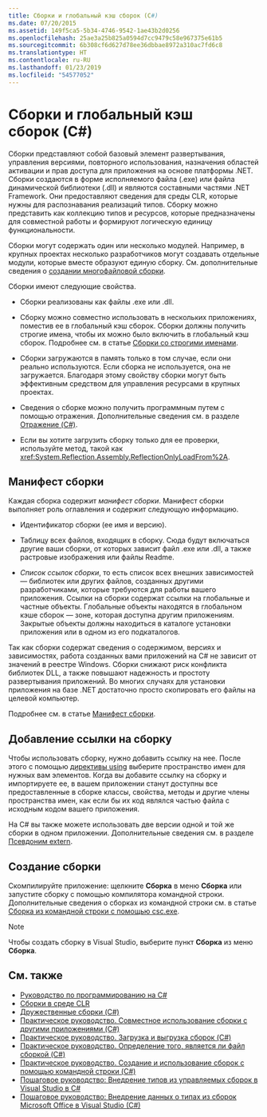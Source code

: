 ```yaml
---
title: Сборки и глобальный кэш сборок (C#)
ms.date: 07/20/2015
ms.assetid: 149f5ca5-5b34-4746-9542-1ae43b2d0256
ms.openlocfilehash: 25ae3a25b825a0594d7cc9479c58e967375e61b5
ms.sourcegitcommit: 6b308cf6d627d78ee36dbbae8972a310ac7fd6c8
ms.translationtype: HT
ms.contentlocale: ru-RU
ms.lasthandoff: 01/23/2019
ms.locfileid: "54577052"
---
```

# <a name="assemblies-and-the-global-assembly-cache-c"></a>Сборки и глобальный кэш сборок (C#)
Сборки представляют собой базовый элемент развертывания, управления версиями, повторного использования, назначения областей активации и прав доступа для приложения на основе платформы .NET. Сборки создаются в форме исполняемого файла (.exe) или файла динамической библиотеки (.dll) и являются составными частями .NET Framework. Они предоставляют сведения для среды CLR, которые нужны для распознавания реализаций типов. Сборку можно представить как коллекцию типов и ресурсов, которые предназначены для совместной работы и формируют логическую единицу функциональности.  
  
 Сборки могут содержать один или несколько модулей. Например, в крупных проектах несколько разработчиков могут создавать отдельные модули, которые вместе образуют единую сборку. См. дополнительные сведения о [ создании многофайловой сборки](../../../../../docs/framework/app-domains/how-to-build-a-multifile-assembly.md).  
  
 Сборки имеют следующие свойства.  
  
-   Сборки реализованы как файлы .exe или .dll.  
  
-   Сборку можно совместно использовать в нескольких приложениях, поместив ее в глобальный кэш сборок. Сборки должны получить строгие имена, чтобы их можно было включить в глобальный кэш сборок. Подробнее см. в статье [Сборки со строгими именами](../../../../../docs/framework/app-domains/strong-named-assemblies.md).  
  
-   Сборки загружаются в память только в том случае, если они реально используются. Если сборка не используется, она не загружается. Благодаря этому свойству сборки могут быть эффективным средством для управления ресурсами в крупных проектах.  
  
-   Сведения о сборке можно получить программным путем с помощью отражения. Дополнительные сведения см. в разделе [Отражение (C#)](../../../../csharp/programming-guide/concepts/reflection.md).  
  
-   Если вы хотите загрузить сборку только для ее проверки, используйте метод, такой как <xref:System.Reflection.Assembly.ReflectionOnlyLoadFrom%2A>.  
  
## <a name="assembly-manifest"></a>Манифест сборки  
 Каждая сборка содержит *манифест сборки*. Манифест сборки выполняет роль оглавления и содержит следующую информацию.  
  
-   Идентификатор сборки (ее имя и версию).  
  
-   Таблицу всех файлов, входящих в сборку. Сюда будут включаться другие ваши сборки, от которых зависит файл .exe или .dll, а также растровые изображения или файлы Readme.  
  
-   *Список ссылок сборки*, то есть список всех внешних зависимостей — библиотек или других файлов, созданных другими разработчиками, которые требуются для работы вашего приложения. Ссылки на сборки содержат ссылки на глобальные и частные объекты. Глобальные объекты находятся в глобальном кэше сборок — зоне, которая доступна другим приложениям. Закрытые объекты должны находиться в каталоге установки приложения или в одном из его подкаталогов.  
  
 Так как сборки содержат сведения о содержимом, версиях и зависимостях, работа созданных вами приложений на C# не зависит от значений в реестре Windows. Сборки снижают риск конфликта библиотек DLL, а также повышают надежность и простоту развертывания приложений. Во многих случаях для установки приложения на базе .NET достаточно просто скопировать его файлы на целевой компьютер.  
  
 Подробнее см. в статье [Манифест сборки](../../../../../docs/framework/app-domains/assembly-manifest.md).  
  
## <a name="adding-a-reference-to-an-assembly"></a>Добавление ссылки на сборку  
 Чтобы использовать сборку, нужно добавить ссылку на нее. После этого с помощью [директивы using](../../../../csharp/language-reference/keywords/using-directive.md) выберите пространство имен для нужных вам элементов. Когда вы добавите ссылку на сборку и импортируете ее, в вашем приложении станут доступны все предоставленные в сборке классы, свойства, методы и другие члены пространства имен, как если бы их код являлся частью файла с исходным кодом вашего приложения.  
  
 На C# вы также можете использовать две версии одной и той же сборки в одном приложении. Дополнительные сведения см. в разделе [Псевдоним extern](../../../../csharp/language-reference/keywords/extern-alias.md).  
  
## <a name="creating-an-assembly"></a>Создание сборки  
 Скомпилируйте приложение: щелкните **Сборка** в меню **Сборка** или запустите сборку с помощью компилятора командной строки. Дополнительные сведения о сборках из командной строки см. в статье [Сборка из командной строки с помощью csc.exe](../../../../csharp/language-reference/compiler-options/command-line-building-with-csc-exe.md).  
  
> [!NOTE]
>  Чтобы создать сборку в Visual Studio, выберите пункт **Сборка** из меню **Сборка**.  
  
## <a name="see-also"></a>См. также

- [Руководство по программированию на C#](../../../../csharp/programming-guide/index.md)
- [Сборки в среде CLR](../../../../../docs/framework/app-domains/assemblies-in-the-common-language-runtime.md)
- [Дружественные сборки (C#)](friend-assemblies.md)
- [Практическое руководство. Совместное использование сборки с другими приложениями (C#)](how-to-share-an-assembly-with-other-applications.md)
- [Практическое руководство. Загрузка и выгрузка сборок (C#)](how-to-load-and-unload-assemblies.md)
- [Практическое руководство. Определение того, является ли файл сборкой (C#)](how-to-determine-if-a-file-is-an-assembly.md)
- [Практическое руководство. Создание и использование сборок с помощью командной строки (C#)](how-to-create-and-use-assemblies-using-the-command-line.md)
- [Пошаговое руководство: Внедрение типов из управляемых сборок в Visual Studio в C#](walkthrough-embedding-types-from-managed-assemblies-in-visual-studio.md)
- [Пошаговое руководство: Внедрение данных о типах из сборок Microsoft Office в Visual Studio (C#)](walkthrough-embedding-type-information-from-microsoft-office-assemblies.md)
